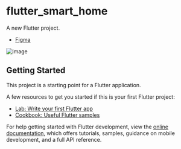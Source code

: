 # flutter_smart_home

A new Flutter project.

- [Figma](https://www.figma.com/file/XTYOLp5vsau62A9qJrI5sF/Free-smart-home-App-UI-Kit(Preview)-(Community)?node-id=1%3A426&t=YtngnY74ganew3HZ-0)

![image](https://user-images.githubusercontent.com/8883746/223535528-0435d06d-7c96-4d59-873a-5b7b88eddcce.png)


## Getting Started

This project is a starting point for a Flutter application.

A few resources to get you started if this is your first Flutter project:

- [Lab: Write your first Flutter app](https://docs.flutter.dev/get-started/codelab)
- [Cookbook: Useful Flutter samples](https://docs.flutter.dev/cookbook)

For help getting started with Flutter development, view the
[online documentation](https://docs.flutter.dev/), which offers tutorials,
samples, guidance on mobile development, and a full API reference.
